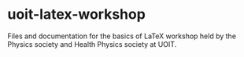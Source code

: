 # uoit-latex-workshop
Files and documentation for the basics of LaTeX workshop held by the Physics society and Health Physics society at UOIT.
